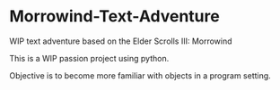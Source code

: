 # Morrowind-Text-Adventure
WIP text adventure based on the Elder Scrolls III: Morrowind

This is a WIP passion project using python.

Objective is to become more familiar with objects in a program setting.
